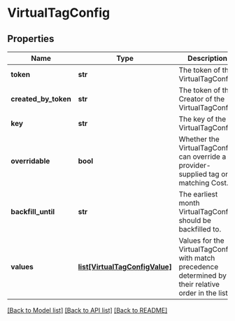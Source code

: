 # VirtualTagConfig

## Properties
Name | Type | Description | Notes
------------ | ------------- | ------------- | -------------
**token** | **str** | The token of the VirtualTagConfig. | [optional] 
**created_by_token** | **str** | The token of the Creator of the VirtualTagConfig. | [optional] 
**key** | **str** | The key of the VirtualTagConfig. | [optional] 
**overridable** | **bool** | Whether the VirtualTagConfig can override a provider-supplied tag on a matching Cost. | [optional] 
**backfill_until** | **str** | The earliest month VirtualTagConfig should be backfilled to. | [optional] 
**values** | [**list[VirtualTagConfigValue]**](VirtualTagConfigValue.md) | Values for the VirtualTagConfig, with match precedence determined by their relative order in the list. | [optional] 

[[Back to Model list]](../README.md#documentation-for-models) [[Back to API list]](../README.md#documentation-for-api-endpoints) [[Back to README]](../README.md)


